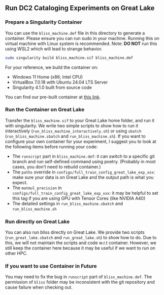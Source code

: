 ## Run DC2 Cataloging Experiments on Great Lake

### Prepare a Singularity Container

You can use the `bliss_machine.def` file in this directory to generate a container. Please ensure you can run sudo in your machine. Running this on virtual machine with Linux system is recommended. Note: **DO NOT** run this using WSL2 which will lead to strange behavior.

```bash
sudo singularity build bliss_machine.sif bliss_machine.def
```

For your reference, we build the container on:

* Windows 11 Home (x86; Intel CPU)
* VirtualBox 7.0.18 with Ubuntu 24.04 LTS Server
* Singularity 4.1.0 built from source code

You can find our pre-built container at [this link](https://drive.google.com/file/d/1cezddVVZAnofFy4PZB_aOUaIOkFDvpQB/view?usp=sharing).

### Run the Container on Great Lake

Transfer the `bliss_machine.sif` to your Great Lake home folder, and run it with singularity. We write two simple scripts to show how to run it interactively (`run_bliss_machine_interactively.sh`) or using `sbatch` (`run_bliss_machine.sbatch` and `run_bliss_machine.sh`). If you want to configure your own container for your experiment, I suggest you to look at the following items before running your code:

* The `runscript` part in `bliss_machine.def`: it can switch to a specific git branch and run self-defined command using poetry. (Probably in most cases, you don't need to rebuild container.)
* The `paths` override in `configs/full_train_config_great_lake_exp_xxx`: make sure your data is on Great Lake and the output path is what you expect.
* The `matmul_precision` in `configs/full_train_config_great_lake_exp_xxx`: it may be helpful to set this tag if you are using GPU with Tensor Cores (like NVIDIA A40)
* The detailed settings in `run_bliss_machine.sbatch` and `run_bliss_machine.sh`

### Run directly on Great Lake

You can also run bliss directly on Great Lake. We provide two scripts (`run_great_lake.sbatch` and `run_great_lake.sh`) to show how to do. Due to this, we will not maintain the scripts and code w.r.t container. However, we still keep the container here because it may be useful if we want to run on other HPC.

### If you want to use Container in Future

You may need to fix the bug in `runscript` part of `bliss_machine.def`. The permission of `bliss` folder may be inconsistent with the git repository and cause failure when checking out.
